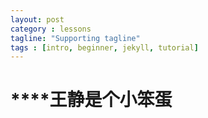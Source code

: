```yaml
---
layout: post
category : lessons
tagline: "Supporting tagline"
tags : [intro, beginner, jekyll, tutorial]
---
```

# ****王静是个小笨蛋